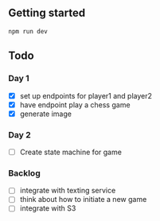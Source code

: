 ## Getting started
```
npm run dev
```

## Todo
### Day 1
- [X] set up endpoints for player1 and player2
- [X] have endpoint play a chess game
- [X] generate image

### Day 2
- [ ] Create state machine for game

### Backlog
- [ ] integrate with texting service
- [ ] think about how to initiate a new game
- [ ] integrate with S3